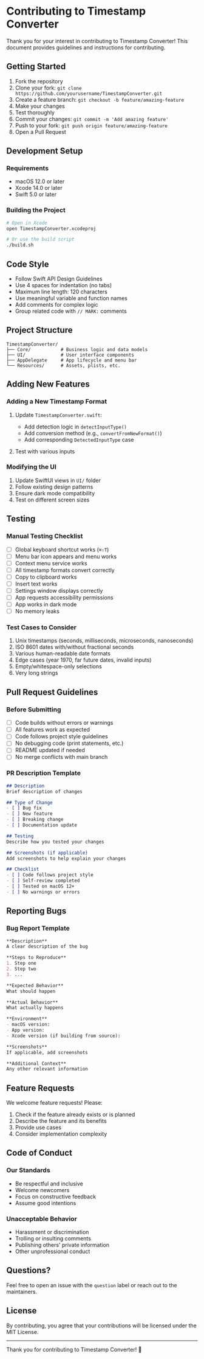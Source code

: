 # Contributing to Timestamp Converter

Thank you for your interest in contributing to Timestamp Converter! This document provides guidelines and instructions for contributing.

## Getting Started

1. Fork the repository
2. Clone your fork: `git clone https://github.com/yourusername/TimestampConverter.git`
3. Create a feature branch: `git checkout -b feature/amazing-feature`
4. Make your changes
5. Test thoroughly
6. Commit your changes: `git commit -m 'Add amazing feature'`
7. Push to your fork: `git push origin feature/amazing-feature`
8. Open a Pull Request

## Development Setup

### Requirements

- macOS 12.0 or later
- Xcode 14.0 or later
- Swift 5.0 or later

### Building the Project

```bash
# Open in Xcode
open TimestampConverter.xcodeproj

# Or use the build script
./build.sh
```

## Code Style

- Follow Swift API Design Guidelines
- Use 4 spaces for indentation (no tabs)
- Maximum line length: 120 characters
- Use meaningful variable and function names
- Add comments for complex logic
- Group related code with `// MARK:` comments

## Project Structure

```
TimestampConverter/
├── Core/           # Business logic and data models
├── UI/             # User interface components
├── AppDelegate     # App lifecycle and menu bar
└── Resources/      # Assets, plists, etc.
```

## Adding New Features

### Adding a New Timestamp Format

1. Update `TimestampConverter.swift`:
   - Add detection logic in `detectInputType()`
   - Add conversion method (e.g., `convertFromNewFormat()`)
   - Add corresponding `DetectedInputType` case

2. Test with various inputs

### Modifying the UI

1. Update SwiftUI views in `UI/` folder
2. Follow existing design patterns
3. Ensure dark mode compatibility
4. Test on different screen sizes

## Testing

### Manual Testing Checklist

- [ ] Global keyboard shortcut works (`⌘⇧T`)
- [ ] Menu bar icon appears and menu works
- [ ] Context menu service works
- [ ] All timestamp formats convert correctly
- [ ] Copy to clipboard works
- [ ] Insert text works
- [ ] Settings window displays correctly
- [ ] App requests accessibility permissions
- [ ] App works in dark mode
- [ ] No memory leaks

### Test Cases to Consider

1. Unix timestamps (seconds, milliseconds, microseconds, nanoseconds)
2. ISO 8601 dates with/without fractional seconds
3. Various human-readable date formats
4. Edge cases (year 1970, far future dates, invalid inputs)
5. Empty/whitespace-only selections
6. Very long strings

## Pull Request Guidelines

### Before Submitting

- [ ] Code builds without errors or warnings
- [ ] All features work as expected
- [ ] Code follows project style guidelines
- [ ] No debugging code (print statements, etc.)
- [ ] README updated if needed
- [ ] No merge conflicts with main branch

### PR Description Template

```markdown
## Description
Brief description of changes

## Type of Change
- [ ] Bug fix
- [ ] New feature
- [ ] Breaking change
- [ ] Documentation update

## Testing
Describe how you tested your changes

## Screenshots (if applicable)
Add screenshots to help explain your changes

## Checklist
- [ ] Code follows project style
- [ ] Self-review completed
- [ ] Tested on macOS 12+
- [ ] No warnings or errors
```

## Reporting Bugs

### Bug Report Template

```markdown
**Description**
A clear description of the bug

**Steps to Reproduce**
1. Step one
2. Step two
3. ...

**Expected Behavior**
What should happen

**Actual Behavior**
What actually happens

**Environment**
- macOS version:
- App version:
- Xcode version (if building from source):

**Screenshots**
If applicable, add screenshots

**Additional Context**
Any other relevant information
```

## Feature Requests

We welcome feature requests! Please:

1. Check if the feature already exists or is planned
2. Describe the feature and its benefits
3. Provide use cases
4. Consider implementation complexity

## Code of Conduct

### Our Standards

- Be respectful and inclusive
- Welcome newcomers
- Focus on constructive feedback
- Assume good intentions

### Unacceptable Behavior

- Harassment or discrimination
- Trolling or insulting comments
- Publishing others' private information
- Other unprofessional conduct

## Questions?

Feel free to open an issue with the `question` label or reach out to the maintainers.

## License

By contributing, you agree that your contributions will be licensed under the MIT License.

---

Thank you for contributing to Timestamp Converter! 🎉